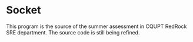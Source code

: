# Socket
This program is the source of the summer assessment in CQUPT RedRock SRE department.
The source code is still being refined.

